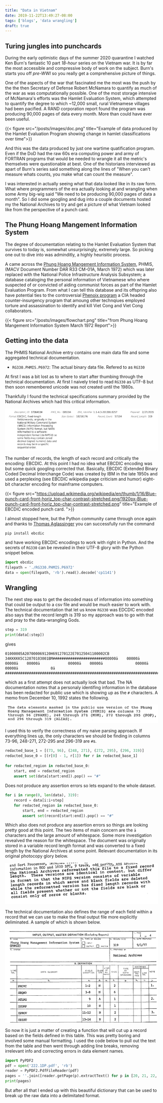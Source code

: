 ```yaml
---
title: "Data in Vietnam"
date: 2019-11-22T13:49:27-08:00
tags: ['blogs', 'data wrangling']
draft: true
---
```


## Turing jungles into punchcards

During the early optimistic days of the summer 2020 quarantine I watched 
Ken Burn's fantastic 10 part *18-hour* series on the Vietnam war. It is by far
the most accessible and compressive body of work on the subject. Burn's starts you
off *pre-WWI* so you really get a comprehensive picture of things.

One of the aspects of the war that fascinated me the most was the push by the 
the then Secretary of Defense Robert McNamara to quantify as much of the war
as was computationally possible. One of the most storage intensive of McNamara's
efforts was the Hamlet Evaluation System, which attempted to quantify the degree
to which ~12,000 small, rural Vietnamese villages had been pacified. A RAND
corporation report found the program was producing 90,000 pages of data every
month. More than could have ever been useful.

{{< figure src="/posts/images/doc.png"
title="Example of data produced by the Hamlet Evaluation Program showing change in hamlet classifications over time">}}

And this was the data produced by just one wartime quatification program. Even
if the DoD had the raw 60s era computing power and army of FORTRAN programs
that would be needed to wrangle it all the metric's themselves were questionable
at best. One of the historians interviewed as apart of Burn's series said something 
along the lines of "When you can't measure whats counts, you make what can count
the measure".

I was interested in actually seeing what that data looked like in its raw form.
What where programmers of the era actually looking at and wrangling when some
Army big-wig said "We need to be producing 90,000 pages of data a month". So I
did some googling and dug into a couple documents hosted my the National Archives
to try and get a picture of what Vietnam looked like from the perspective of a
punch card.

## The Phung Hoang Mangement Information System

The degree of documentation relating to the Hamlet Evaluation System that
survives to today is, somewhat unsurprisingly, extremely large. So picking one
out to dive into was adminditly, a highly heurisitic process. 

A came across the [Phung Hoang Mangement Information System](https://catalog.archives.gov/id/17364134), 
PHMIS, (MACV Document Number DAR R33 CM-01A, March 1972) which was later replaced with
the National Police Infrastructure Analysis Subsystem; a database cataloging 
the personal information of Vietnamese who where suspected of or convicted of
aiding communist forces as part of the Hamlet Evaluation Program. From what I
can tell this database and its offspring also have potential ties to the
controversial [Phenoix program](https://en.wikipedia.org/wiki/Phoenix_Program)
a CIA headed counter-insurgency program that amoung other technqiues employed
torture and assassination to identify and kill Viet Cong and Viet Cong 
collaborators.

{{< figure src="/posts/images/flowchart.png"
title="from Phung Hoang Mangement Information System March 1972 Report">}}

## Getting into the data

The PHMIS National Archive entry contains one main data file and some aggregated
technical documentation. 

- `RG330.PHMIS.P6972`: The actual binary data file. Refered to as `RG330`


At first I was a bit lost as to where to start after thumbing through the technical
documentation. At first I naively tried to read `RG330` as UTF-8 but then
soon remembered unicode was not created until the 1980s. 

Thankfully I found the technical specifications summary provided by the National
Archives which had this critical information.

![](/posts/images/tech_summ.png)

The number of records, the length of each record and critically the encoding: 
EBCDIC. At this point I had no idea what EBCDIC encoding was but some quick
googling corrected that. Basically, EBCDIC (Extended Binary Coded Decimal Interchange Code)
was created by IBM in the late 1950s and used a perplexing (see EBCDIC wikipedia page
criticism and humor) eight-bit character encoding for mainframe computers.

{{< figure src="https://upload.wikimedia.org/wikipedia/en/thumb/1/16/Blue-punch-card-front-horiz_top-char-contrast-stretched.png/1920px-Blue-punch-card-front-horiz_top-char-contrast-stretched.png"
title="Example of EBCDIC encoded punch card. ">}}

I almost stopped here, but the Python community came through once again and thanks to
[Thomas Aglassinger](https://pypi.org/user/roskakori/) you can successfully run
the command 

```
pip install ebcdic
```

and have working EBCDIC encodings to work with right in Python. And the
secrets of `RG330` can be revealed in their UTF-8 glory with the Python
snippet below.

```python
import ebcdic
filepath = './RG330.PHMIS.P6972'
data = open(filepath, 'rb').read().decode('cp1141')
```

## Wrangling

The next step was to get the decoded mass of information into something
that could be output to a csv file and would be much easier to work with. The 
technical documentation that let us know `RG330` was EDCDIC encoded also says
that the record length is 319 so my approach was to go with that and pray to
the data-wrangling Gods. 

```python
step = 319
print(data[:step])
```

gives

```
01000005A207000069120H691270122E70125041100002CB  34KKKKK5C12070103001BM########################00000ä    00000ä                           00000ä    00000ä             00000ä    00000ä               00000ä    00000ä               0ä               ########################################################################
```

which as a first attempt does not actually look that bad. The NA documentation notes
that a personaly identifing information in the database has been redacted for public use which
is showing up as the `#` characters. A memo from December 10, 1992 states the
following.

![](/posts/images/memo.png)

I used this to verify the correctness of my naive parsing approach. If everything lines
up, the only characters we should be finding in columns 73-96, 248-271, 272-295
and 296-319 are `#`s.

```python
redacted_base_1 = [(73, 96), (248, 271), (272, 295), (296, 319)]
redacted_base_0 = [(r[0] - 1, r[1]) for r in redacted_base_1]

for redacted_region in redacted_base_0:
    start, end = redacted_region
    assert set(data[start:end]).pop() == "#"
```

Does not produce any assertion errors so lets expand to the whole dataset.

```python
for i in range(0, len(data), 319):
    record = data[i:i+step]
    for redacted_region in redacted_base_0:
        start, end = redacted_region
        assert set(record[start:end]).pop() == "#"
```
Which also does not produce any assertion errors so things are looking pretty
good at this point. The two items of main concern are the `ä` characters and the
large amount of whitespace. Some more investigation revealved the reason for the
whitespace. The document was originally stored in a variable record length format
and was converted to a fixed length by the National Archives at some point. Relevant
documentation in its original photocopy glory below.

![](/posts/images/blanks.png)

The technical documentation also defines the range of each field within a
record that we can use to make the final output file more explicitly
deliminated. A sample of which is shown below. 

![](/posts/images/fields.png)

So now it is just a matter of creating a function that will cut up a record
based on the fields defined in this table. This was pretty boring and involved
some manual formatting. I used the code below to pull out the text from the table
and then went through adding line breaks, removing irrelevant info and correcting
errors in data element names.

```python
import PyPDF2
pdf = open('222.1DP.pdf', 'rb')  
reader = PyPDF2.PdfFileReader(pdf)  
pages = ''.join([reader.getPage(p).extractText() for p in [20, 21, 22, 23]])
print(pages)
```

But after all that I ended up with this beautiful dictionary that can be used
to break up the raw data into a delimitated format. 




















